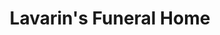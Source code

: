 ---
title: "Lavarin's Funeral Home"
url: /trenton/lavarins-funeral-home/
shop: funeral directors
---